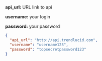 **api_url:** URL link to api

**username:** your login

**password:** your password

```json
{
  "api_url": "http://api.trendlucid.com",
  "username": "username123",
  "password": "topsecretpassword123"
}
```

